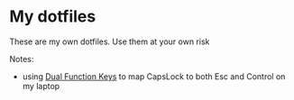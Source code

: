 # My dotfiles

These are my own dotfiles. Use them at your own risk

Notes:

- using [Dual Function Keys][dual-function-keys] to map CapsLock to both Esc and Control on my laptop

[dual-function-keys]: https://gitlab.com/interception/linux/plugins/dual-function-keys#udevmon
